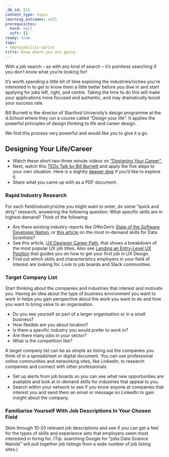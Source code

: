 ```yaml
---
_db_id: 815
content_type: topic
learning_outcomes: null
prerequisites:
  hard: null
  soft: []
ready: true
tags:
- employability-sprint
title: Know where you are going.
---
```


With a job search – as with any kind of search – it’s pointless searching if you don’t know what you’re looking for! 

It’s worth spending a little bit of time exploring the industries/niches you're interested in to get to know them a little better before you dive in and start applying for jobs left, right, and centre. Taking the time to do this will make your applications more focused and authentic, and may dramatically boost your success rate. 

Bill Burnett is the director of Stanford University’s design programme at the d.School where they run a course called “Design your life”. It applies the powerful principles of design thinking to life and career design. 

We find this process very powerful and would like you to give it a go. 

## Designing Your Life/Career
- Watch these short two-three minute videos on [“Designing Your Career”.](https://www.youtube.com/playlist?list=PLjwFGCpXfsbcwkoYlMtonFbC7qmxqNovT)
- Next, watch this [TEDx Talk by Bill Burnett](https://www.youtube.com/watch?v=SemHh0n19LA&ab_channel=TEDxTalks) and apply the five steps to your own situation. Here is a slightly [deeper dive](https://www.youtube.com/watch?v=CTA7ax-4fnc&ab_channel=StanfordOnline) if you’d like to explore it. 
- Share what you came up with as a PDF document. 

### Rapid Industry Research
For each field/industry/niche you might want to enter, do some “quick and dirty” research, answering the following question: What specific skills are in highest demand? Think of the following:

- Are there existing industry reports like OfferZen’s [State of the Software Developer Nation](https://www.offerzen.com/reports/software-developer-south-africa/), or [this article](https://towardsdatascience.com/the-most-in-demand-skills-for-data-scientists-in-2021-4b2a808f4005) on the most in-demand skills for Data Scientists?
- See this article, [UX Designer Career Path](https://www.thinkful.com/blog/ux-designer-career-path/), that shows a breakdown of the most popular UX job titles. Also see [Landing an Entry-Level UX Position](https://xd.adobe.com/ideas/career-tips/how-to-get-into-ux-design/) that guides you on how to get your first job in UX Design.
- Find out which skills and characteristics employers in your field of interest are looking for. Look to job boards and Slack communities. 

### Target Company List
Start thinking about the companies and industries that interest and motivate you. Having an idea about the type of business environment you want to work in helps you gain perspective about the work you want to do and how you want to bring value to an organisation. 

- Do you see yourself as part of a larger organisation or in a small business? 
- How flexible are you about location? 
- Is there a specific industry you would prefer to work in? 
- Are there many jobs in your sector?
- What is the competition like?

A target company list can be as simple as listing out the companies you think of in a spreadsheet or digital document. You can use professional online communities and networking sites, like LinkedIn, to research companies and connect with other professionals. 

- Set up alerts from job boards so you can see what new opportunities are available and look at in-demand skills for industries that appeal to you. 
- Search within your network to see if you know anyone at companies that interest you and send them an email or message on LinkedIn to gain insight about the company.

### Familiarise Yourself With Job Descriptions In Your Chosen Field
Skim through 10-20 relevant job descriptions and see if you can get a feel for the types of skills and experience sets that employers seem most interested in hiring for. (Tip: searching Google for “jobs Data Science Nairobi” will pull together job listings from a wide number of job listing sites.) 

